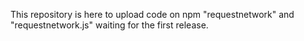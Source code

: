 This repository is here to upload code on npm "requestnetwork" and "requestnetwork.js" waiting for the first release.
